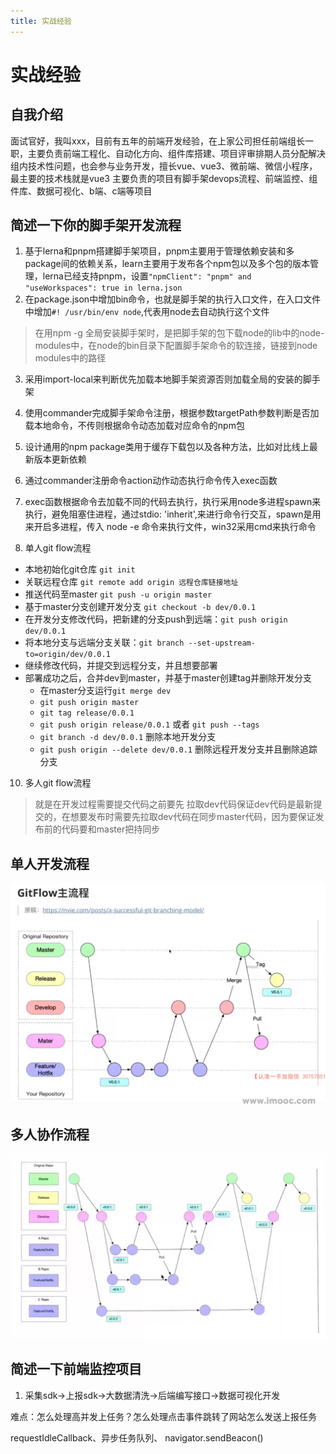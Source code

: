 ```yaml
---
title: 实战经验
---
```


# 实战经验

## 自我介绍

面试官好，我叫xxx，目前有五年的前端开发经验，在上家公司担任前端组长一职，主要负责前端工程化、自动化方向、组件库搭建、项目评审排期人员分配解决组内技术性问题，也会参与业务开发，擅长vue、vue3、微前端、微信小程序，最主要的技术栈就是vue3
主要负责的项目有脚手架devops流程、前端监控、组件库、数据可视化、b端、c端等项目

## 简述一下你的脚手架开发流程

1. 基于lerna和pnpm搭建脚手架项目，pnpm主要用于管理依赖安装和多package间的依赖关系，learn主要用于发布各个npm包以及多个包的版本管理，lerna已经支持pnpm，设置`"npmClient": "pnpm" and "useWorkspaces": true in lerna.json`
2. 在package.json中增加bin命令，也就是脚手架的执行入口文件，在入口文件中增加`#! /usr/bin/env node`,代表用node去自动执行这个文件
> 在用npm -g 全局安装脚手架时，是把脚手架的包下载node的lib中的node-modules中，在node的bin目录下配置脚手架命令的软连接，链接到node modules中的路径
3. 采用import-local来判断优先加载本地脚手架资源否则加载全局的安装的脚手架
4. 使用commander完成脚手架命令注册，根据参数targetPath参数判断是否加载本地命令，不传则根据命令动态加载对应命令的npm包
5. 设计通用的npm package类用于缓存下载包以及各种方法，比如对比线上最新版本更新依赖
6. 通过commander注册命令action动作动态执行命令传入exec函数
7. exec函数根据命令去加载不同的代码去执行，执行采用node多进程spawn来执行，避免阻塞住进程，通过stdio: 'inherit',来进行命令行交互，spawn是用来开启多进程，传入 node -e 命令来执行文件，win32采用cmd来执行命令

8. 单人git flow流程

- 本地初始化git仓库 `git init`
- 关联远程仓库 `git remote add origin 远程仓库链接地址`
- 推送代码至master `git push -u origin master`
- 基于master分支创建开发分支 `git checkout -b dev/0.0.1`
- 在开发分支修改代码，把新建的分支push到远端：`git push origin dev/0.0.1`
- 将本地分支与远端分支关联：`git branch --set-upstream-to=origin/dev/0.0.1`
- 继续修改代码，并提交到远程分支，并且想要部署
- 部署成功之后，合并dev到master，并基于master创建tag并删除开发分支
    - 在master分支运行`git merge dev`
    - `git push origin master`
    - `git tag release/0.0.1`
    - `git push origin release/0.0.1`  或者 `git push --tags`
    - `git branch -d dev/0.0.1` 删除本地开发分支
    - `git push origin --delete dev/0.0.1` 删除远程开发分支并且删除追踪分支

10. 多人git flow流程


> 就是在开发过程需要提交代码之前要先 拉取dev代码保证dev代码是最新提交的，在想要发布时需要先拉取dev代码在同步master代码，因为要保证发布前的代码要和master把持同步

## 单人开发流程

![](./img/38.png)

## 多人协作流程

![](./img/39.png)


## 简述一下前端监控项目

1. 采集sdk->上报sdk->大数据清洗->后端编写接口->数据可视化开发

难点：怎么处理高并发上任务？怎么处理点击事件跳转了网站怎么发送上报任务

requestIdleCallback、异步任务队列、 navigator.sendBeacon()